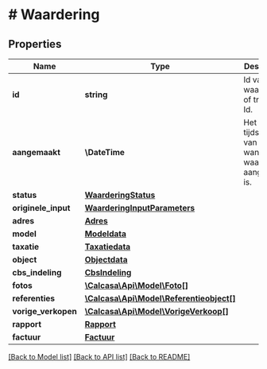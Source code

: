# # Waardering

## Properties

Name | Type | Description | Notes
------------ | ------------- | ------------- | -------------
**id** | **string** | Id van de waardering of tracking Id. | [optional]
**aangemaakt** | **\DateTime** | Het tijdsstempel van wanneer de waardering aangemaakt is. | [optional]
**status** | [**WaarderingStatus**](WaarderingStatus.md) | | Waarde | Omschrijving | | --- | --- | | &#x60;onbekend&#x60; | Status onbekend. | | &#x60;initialiseren&#x60; | Deze waardering is geinitialiseerd maar moet nog bevestigd worden. | | &#x60;open&#x60; | Deze waardering is bevestigd maar moet nog uitgevoerd worden. | | &#x60;voltooid&#x60; | Deze waardering is voltooid. | | &#x60;opgewaardeerd&#x60; | Deze waardering is geupgrade naar een ander waardering type. | | &#x60;ongeldig&#x60; | Deze waardering is niet geldig, bijvoorbeeld omdat hij niet door de business rules is gekomen. | | &#x60;verlopen&#x60; | Deze waardering is verlopen omdat hij niet op tijd bevestigd is. | | &#x60;error&#x60; | Er is iets mis gegaan voor deze waardering. | | [optional]
**originele_input** | [**WaarderingInputParameters**](WaarderingInputParameters.md) |  | [optional]
**adres** | [**Adres**](Adres.md) |  | [optional]
**model** | [**Modeldata**](Modeldata.md) |  | [optional]
**taxatie** | [**Taxatiedata**](Taxatiedata.md) |  | [optional]
**object** | [**Objectdata**](Objectdata.md) |  | [optional]
**cbs_indeling** | [**CbsIndeling**](CbsIndeling.md) |  | [optional]
**fotos** | [**\Calcasa\Api\Model\Foto[]**](Foto.md) |  | [optional]
**referenties** | [**\Calcasa\Api\Model\Referentieobject[]**](Referentieobject.md) |  | [optional]
**vorige_verkopen** | [**\Calcasa\Api\Model\VorigeVerkoop[]**](VorigeVerkoop.md) |  | [optional]
**rapport** | [**Rapport**](Rapport.md) |  | [optional]
**factuur** | [**Factuur**](Factuur.md) |  | [optional]

[[Back to Model list]](../../README.md#models) [[Back to API list]](../../README.md#endpoints) [[Back to README]](../../README.md)
